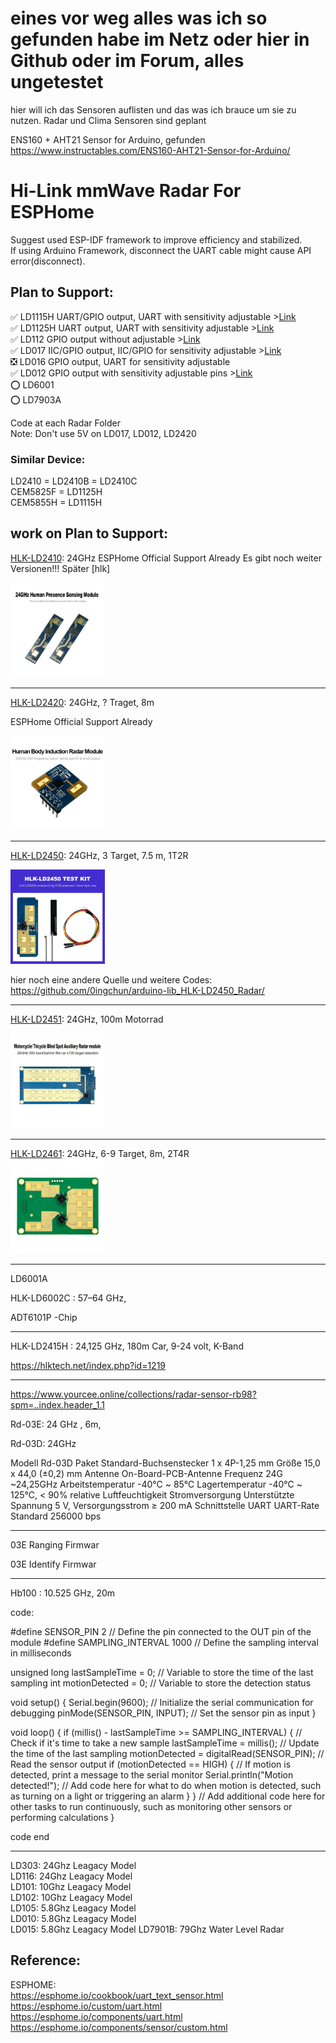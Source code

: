 # eines vor weg alles was ich so gefunden habe im Netz oder hier in Github oder im Forum, alles ungetestet

hier will ich das Sensoren auflisten und das was ich brauce um sie zu nutzen. 
Radar und Clima Sensoren sind geplant

ENS160 + AHT21 Sensor for Arduino, gefunden https://www.instructables.com/ENS160-AHT21-Sensor-for-Arduino/

# Hi-Link mmWave Radar For ESPHome
Suggest used ESP-IDF framework to improve efficiency and stabilized.   
If using Arduino Framework, disconnect the UART cable might cause API error(disconnect).
## Plan to Support:
:white_check_mark: LD1115H UART/GPIO output, UART with sensitivity adjustable >[Link](./sensoren/radar/LD1115H)    
:white_check_mark: LD1125H UART output, UART with sensitivity adjustable >[Link](./sensoren/radar/LD1115H)     
:white_check_mark: LD112 GPIO output without adjustable >[Link](./sensoren/radar/LD112)  
:white_check_mark: LD017 IIC/GPIO output, IIC/GPIO for sensitivity adjustable >[Link](./sensoren/radar/LD017)     
:negative_squared_cross_mark: LD016 GPIO output, UART for sensitivity adjustable   
:white_check_mark: LD012 GPIO output with sensitivity adjustable pins >[Link](./sensoren/radar/LD012)  
:o: LD6001   
:o: LD7903A   

Code at each Radar Folder   
Note: Don't use 5V on LD017, LD012, LD2420   

### Similar Device:
LD2410 = LD2410B = LD2410C   
CEM5825F = LD1125H   
CEM5855H = LD1115H   


## work on Plan to Support:   
[HLK-LD2410](sensoren/radar/LD2410/README.md): 24GHz ESPHome Official Support Already
Es gibt noch weiter Versionen!!! Später [hlk]

<img src="sensoren/radar/LD2410/hlk-LD2410_from_hlktech.net.png" width=30% height=30%>

---

[HLK-LD2420](sensoren/radar/LD2420): 24GHz, ? Traget, 8m 

ESPHome Official Support Already

<img src="sensoren/radar/LD2420/HLK-LD2420_from_hlktech.net.png" width=30% height=30%>

---

[HLK-LD2450](sensoren/radar/LD2450/README.md): 24GHz, 3 Target, 7.5 m, 1T2R   

<img src="sensoren/radar/LD2450/hlk-LD2450_hlktech.net.png" width=30% height=30%>

hier noch eine andere Quelle und weitere Codes: https://github.com/0ingchun/arduino-lib_HLK-LD2450_Radar/

---

[HLK-LD2451](sensoren/radar/LD2451/README.md): 24GHz, 100m Motorrad 

<img src="sensoren/radar/LD2451/1919.webp" width=30% height=30%>

---

[HLK-LD2461](sensoren/radar/LD2461/README.md): 24GHz, 6-9 Target, 8m, 2T4R  
<img src="sensoren/radar/LD2461/hlktech.com_LD2461.png" width=30% height=30%>

---  
  
LD6001A

HLK-LD6002C : 57–64 GHz,

ADT6101P -Chip

---

HLK-LD2415H : 24,125 GHz, 180m Car, 9-24 volt, K-Band

https://hlktech.net/index.php?id=1219

---
https://www.yourcee.online/collections/radar-sensor-rb98?spm=..index.header_1.1

Rd-03E: 24 GHz , 6m,

Rd-03D: 24GHz

Modell
Rd-03D
Paket
Standard-Buchsenstecker 1 x 4P-1,25 mm
Größe
15,0 x 44,0 (±0,2) mm
Antenne
On-Board-PCB-Antenne
Frequenz
24G ~24,25GHz
Arbeitstemperatur
-40℃ ~ 85℃
Lagertemperatur
-40℃ ~ 125℃, < 90% relative Luftfeuchtigkeit
Stromversorgung
Unterstützte Spannung 5 V, Versorgungsstrom ≥ 200 mA
Schnittstelle UART
UART-Rate Standard 256000 bps


---

03E Ranging Firmwar

03E Identify Firmwar

---

Hb100 : 10.525 GHz, 20m 

code:

#define SENSOR_PIN 2 // Define the pin connected to the OUT pin of the module
#define SAMPLING_INTERVAL 1000 // Define the sampling interval in milliseconds

unsigned long lastSampleTime = 0; // Variable to store the time of the last sampling
int motionDetected = 0; // Variable to store the detection status

void setup() {
  Serial.begin(9600); // Initialize the serial communication for debugging
  pinMode(SENSOR_PIN, INPUT); // Set the sensor pin as input
}

void loop() {
  if (millis() - lastSampleTime >= SAMPLING_INTERVAL) { // Check if it's time to take a new sample
    lastSampleTime = millis(); // Update the time of the last sampling
    motionDetected = digitalRead(SENSOR_PIN); // Read the sensor output
    if (motionDetected == HIGH) { // If motion is detected, print a message to the serial monitor
      Serial.println("Motion detected!");
      // Add code here for what to do when motion is detected, such as turning on a light or triggering an alarm
    }
  }
  // Add additional code here for other tasks to run continuously, such as monitoring other sensors or performing calculations
}

code end


---


LD303: 24Ghz Leagacy Model    
LD116: 24Ghz Leagacy Model   
LD101: 10Ghz Leagacy Model   
LD102: 10Ghz Leagacy Model   
LD105: 5.8Ghz Leagacy Model   
LD010: 5.8Ghz Leagacy Model   
LD015: 5.8Ghz Leagacy Model
LD7901B: 79Ghz Water Level Radar    

## Reference:  
  ESPHOME:  
    <https://esphome.io/cookbook/uart_text_sensor.html>  
    https://esphome.io/custom/uart.html  
    https://esphome.io/components/uart.html  
    https://esphome.io/components/sensor/custom.html   
